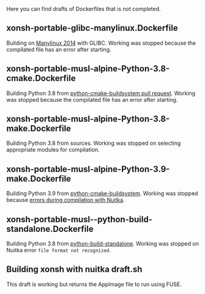 Here you can find drafts of Dockerfiles that is not completed.

## xonsh-portable-glibc-manylinux.Dockerfile 

Building on [Manylinux 2014](https://github.com/pypa/manylinux) with GLIBC. Working was stopped because the compilated file has an error after starting.

## xonsh-portable-musl-alpine-Python-3.8-cmake.Dockerfile

Building Python 3.8 from [python-cmake-buildsystem pull request](https://github.com/python-cmake-buildsystem/python-cmake-buildsystem/pull/267). Working was stopped because the compilated file has an error after starting.

## xonsh-portable-musl-alpine-Python-3.8-make.Dockerfile

Building Python 3.8 from sources. Working was stopped on selecting appropriate modules for compilation.

## xonsh-portable-musl-alpine-Python-3.9-make.Dockerfile

Building Python 3.9 from [python-cmake-buildsystem](https://github.com/python-cmake-buildsystem/python-cmake-buildsystem/). Working was stopped because [errors during compilation with Nuitka](https://github.com/Nuitka/Nuitka/issues/1392).

## xonsh-portable-musl--python-build-standalone.Dockerfile

Building Python 3.8 from [python-build-standalone](https://github.com/indygreg/python-build-standalone). Working was stopped on Nuitka error `file format not recognized`.

## Building xonsh with nuitka draft.sh

This draft is working but returns the AppImage file to run using FUSE.
